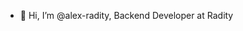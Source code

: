 - 👋 Hi, I’m @alex-radity, Backend Developer at Radity
<!---
alex-radity/alex-radity is a ✨ special ✨ repository because its `README.md` (this file) appears on your GitHub profile.
You can click the Preview link to take a look at your changes.
--->
